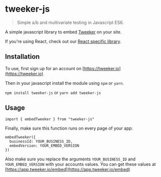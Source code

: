 # tweeker-js

> Simple a/b and multivariate testing in Javascript ES6.

A simple javascript library to embed [Tweeker](https://tweeker.io) on your site.

If you're using React, check out our [React specific library](https://github.com/tweeker-io/react-tweeker-js).

## Installation

To use, first sign up for an account on [https://tweeker.io](https://tweeker.io)

Then in your javascript install the module using `npm` or `yarn`.

`npm install tweeker-js`
or
`yarn add tweeker-js`

## Usage

`import { embedTweeker } from "tweeker-js"`

Finally, make sure this function runs on every page of your app:

```
embedTweeker({
  businessId: YOUR_BUSINESS_ID,
  embedVersion: YOUR_EMBED_VERSION
})
```

Also make sure you replace the arguments `YOUR_BUSINESS_ID` and `YOUR_EMBED_VERSION` with your accounts values. You can get these values at [https://app.tweeker.io/embed](https://app.tweeker.io/embed)